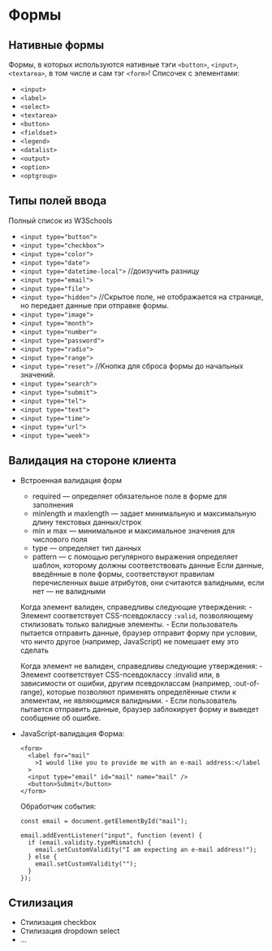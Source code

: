 # Формы
## Нативные формы
Формы, в которых используются нативные тэги `<button>`, `<input>`, `<textarea>`, в том числе и сам тэг `<form>`!
Списочек с элементами:
- `<input>`
- `<label>`
- `<select>`
- `<textarea>`
- `<button>`
- `<fieldset>`
- `<legend>`
- `<datalist>`
- `<output>`
- `<option>`
- `<optgroup>`
## Типы полей ввода
Полный список из W3Schools
- `<input type="button">`
- `<input type="checkbox">`
- `<input type="color">`
- `<input type="date">`
- `<input type="datetime-local">` //доизучить разницу
- `<input type="email">`
- `<input type="file">`
- `<input type="hidden">` //Скрытое поле, не отображается на странице, но передает данные при отправке формы.
- `<input type="image">`
- `<input type="month">`
- `<input type="number">`
- `<input type="password">`
- `<input type="radio">`
- `<input type="range">`
- `<input type="reset">` //Кнопка для сброса формы до начальных значений.
- `<input type="search">`
- `<input type="submit">`
- `<input type="tel">`
- `<input type="text">`
- `<input type="time">`
- `<input type="url">`
- `<input type="week">`
## Валидация на стороне клиента
- Встроенная валидация форм
    - required — определяет обязательное поле в форме для заполнения
    - minlength и maxlength — задает минимальную и максимальную длину текстовых данных/строк
    - min и max — минимальное и максимальное значения для числового поля
    - type — определяет тип данных 
    - pattern — с помощью регулярного выражения определяет шаблон, которому должны соответствовать данные
    Если данные, введённые в поле формы, соответствуют правилам перечисленных выше атрибутов, они считаются валидными, если нет — не валидными
    
    Когда элемент валиден, справедливы следующие утверждения:
      - Элемент соответствует CSS-псевдоклассу `:valid`, позволяющему стилизовать только валидные элементы.
      - Если пользователь пытается отправить данные, браузер отправит форму при условии, что ничто другое (например, JavaScript) не помешает ему это сделать

    Когда элемент не валиден, справедливы следующие утверждения:
      - Элемент соответствует CSS-псевдоклассу :invalid или, в зависимости от ошибки, другим псевдоклассам (например, :out-of-range), которые позволяют применять определённые стили к элементам, не являющимся валидными.
      - Если пользователь пытается отправить данные, браузер заблокирует форму и выведет сообщение об ошибке.
        
- JavaScript-валидация
    Форма:
    ```
    <form>
      <label for="mail"
        >I would like you to provide me with an e-mail address:</label
      >
      <input type="email" id="mail" name="mail" />
      <button>Submit</button>
    </form>
    ```
    
    Обработчик события:
    ```
    const email = document.getElementById("mail");
    
    email.addEventListener("input", function (event) {
      if (email.validity.typeMismatch) {
        email.setCustomValidity("I am expecting an e-mail address!");
      } else {
        email.setCustomValidity("");
      }
    });
    ```

## Стилизация
  - Стилизация checkbox
  - Стилизация dropdown select
  - ...

